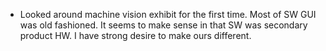 - Looked around machine vision exhibit for the first time. Most of SW GUI was old fashioned. It seems to make sense in that SW was secondary product HW. I have strong desire to make ours different.
